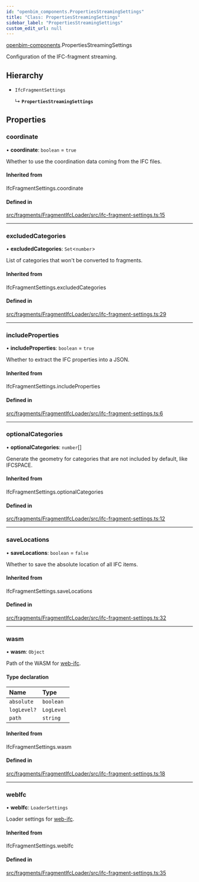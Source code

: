 ```yaml
---
id: "openbim_components.PropertiesStreamingSettings"
title: "Class: PropertiesStreamingSettings"
sidebar_label: "PropertiesStreamingSettings"
custom_edit_url: null
---
```


[openbim-components](../modules/openbim_components.md).PropertiesStreamingSettings

Configuration of the IFC-fragment streaming.

## Hierarchy

- `IfcFragmentSettings`

  ↳ **`PropertiesStreamingSettings`**

## Properties

### coordinate

• **coordinate**: `boolean` = `true`

Whether to use the coordination data coming from the IFC files.

#### Inherited from

IfcFragmentSettings.coordinate

#### Defined in

[src/fragments/FragmentIfcLoader/src/ifc-fragment-settings.ts:15](https://github.com/ThatOpen/engine_components/blob/178497c/src/fragments/FragmentIfcLoader/src/ifc-fragment-settings.ts#L15)

___

### excludedCategories

• **excludedCategories**: `Set`<`number`\>

List of categories that won't be converted to fragments.

#### Inherited from

IfcFragmentSettings.excludedCategories

#### Defined in

[src/fragments/FragmentIfcLoader/src/ifc-fragment-settings.ts:29](https://github.com/ThatOpen/engine_components/blob/178497c/src/fragments/FragmentIfcLoader/src/ifc-fragment-settings.ts#L29)

___

### includeProperties

• **includeProperties**: `boolean` = `true`

Whether to extract the IFC properties into a JSON.

#### Inherited from

IfcFragmentSettings.includeProperties

#### Defined in

[src/fragments/FragmentIfcLoader/src/ifc-fragment-settings.ts:6](https://github.com/ThatOpen/engine_components/blob/178497c/src/fragments/FragmentIfcLoader/src/ifc-fragment-settings.ts#L6)

___

### optionalCategories

• **optionalCategories**: `number`[]

Generate the geometry for categories that are not included by default,
like IFCSPACE.

#### Inherited from

IfcFragmentSettings.optionalCategories

#### Defined in

[src/fragments/FragmentIfcLoader/src/ifc-fragment-settings.ts:12](https://github.com/ThatOpen/engine_components/blob/178497c/src/fragments/FragmentIfcLoader/src/ifc-fragment-settings.ts#L12)

___

### saveLocations

• **saveLocations**: `boolean` = `false`

Whether to save the absolute location of all IFC items.

#### Inherited from

IfcFragmentSettings.saveLocations

#### Defined in

[src/fragments/FragmentIfcLoader/src/ifc-fragment-settings.ts:32](https://github.com/ThatOpen/engine_components/blob/178497c/src/fragments/FragmentIfcLoader/src/ifc-fragment-settings.ts#L32)

___

### wasm

• **wasm**: `Object`

Path of the WASM for [web-ifc](https://github.com/ThatOpen/engine_web-ifc).

#### Type declaration

| Name | Type |
| :------ | :------ |
| `absolute` | `boolean` |
| `logLevel?` | `LogLevel` |
| `path` | `string` |

#### Inherited from

IfcFragmentSettings.wasm

#### Defined in

[src/fragments/FragmentIfcLoader/src/ifc-fragment-settings.ts:18](https://github.com/ThatOpen/engine_components/blob/178497c/src/fragments/FragmentIfcLoader/src/ifc-fragment-settings.ts#L18)

___

### webIfc

• **webIfc**: `LoaderSettings`

Loader settings for [web-ifc](https://github.com/ThatOpen/engine_web-ifc).

#### Inherited from

IfcFragmentSettings.webIfc

#### Defined in

[src/fragments/FragmentIfcLoader/src/ifc-fragment-settings.ts:35](https://github.com/ThatOpen/engine_components/blob/178497c/src/fragments/FragmentIfcLoader/src/ifc-fragment-settings.ts#L35)
